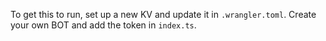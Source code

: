 To get this to run, set up a new KV and update it in `.wrangler.toml`.
Create your own BOT and add the token in `index.ts`.